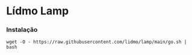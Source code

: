 # Lídmo Lamp

### Instalação

`wget -O - https://raw.githubusercontent.com/lidmo/lamp/main/go.sh | bash`
